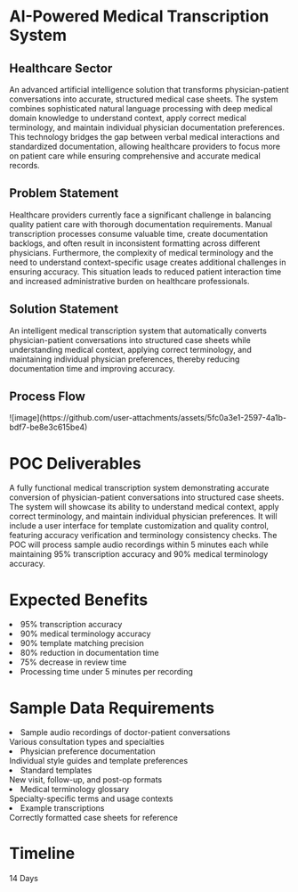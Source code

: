 <h1>AI-Powered Medical Transcription System</h1>
<h2>Healthcare Sector</h2>
An advanced artificial intelligence solution that transforms physician-patient conversations into accurate, structured medical case sheets. The system combines sophisticated natural language processing with deep medical domain knowledge to understand context, apply correct medical terminology, and maintain individual physician documentation preferences. This technology bridges the gap between verbal medical interactions and standardized documentation, allowing healthcare providers to focus more on patient care while ensuring comprehensive and accurate medical records.
<h2>Problem Statement</h2>
Healthcare providers currently face a significant challenge in balancing quality patient care with thorough documentation requirements. Manual transcription processes consume valuable time, create documentation backlogs, and often result in inconsistent formatting across different physicians. Furthermore, the complexity of medical terminology and the need to understand context-specific usage creates additional challenges in ensuring accuracy. This situation leads to reduced patient interaction time and increased administrative burden on healthcare professionals.
<h2>Solution Statement</h2>
An intelligent medical transcription system that automatically converts physician-patient conversations into structured case sheets while understanding medical context, applying correct terminology, and maintaining individual physician preferences, thereby reducing documentation time and improving accuracy.
<h2>Process Flow</h2>
![image](https://github.com/user-attachments/assets/5fc0a3e1-2597-4a1b-bdf7-be8e3c615be4)
<h1>POC Deliverables</h1>
A fully functional medical transcription system demonstrating accurate conversion of physician-patient conversations into structured case sheets. The system will showcase its ability to understand medical context, apply correct terminology, and maintain individual physician preferences. It will include a user interface for template customization and quality control, featuring accuracy verification and terminology consistency checks. The POC will process sample audio recordings within 5 minutes each while maintaining 95% transcription accuracy and 90% medical terminology accuracy.
<h1>Expected Benefits</h1>
<li>95% transcription accuracy</li>
<li>90% medical terminology accuracy</li>
<li>90% template matching precision</li>
<li>80% reduction in documentation time</li>
<li>75% decrease in review time</li>
<li>Processing time under 5 minutes per recording</li>
<h1>Sample Data Requirements</h1>
<li>Sample audio recordings of doctor-patient conversations</li>
Various consultation types and specialties
<li>Physician preference documentation</li>
Individual style guides and template preferences
<li>Standard templates</li>
New visit, follow-up, and post-op formats
<li>Medical terminology glossary</li>
Specialty-specific terms and usage contexts
<li>Example transcriptions</li>
Correctly formatted case sheets for reference
<h1>Timeline</h1>
14 Days

